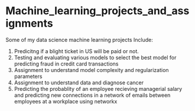 # Machine_learning_projects_and_assignments
Some of my data science machine learning projects Include:
1) Predicitng if a blight ticket in US will be paid or not.
2) Testing and evaluating various models to select the best model for predicting fraud in credit card transactions
3) Assignment to understand model complexity and regularization parameters 
4) Assignment to understand data and diagnose cancer
5) Predicting the probablity of an employee recieving managerial salary and predicting new connections in a network of emails between employees at a workplace using networkx
